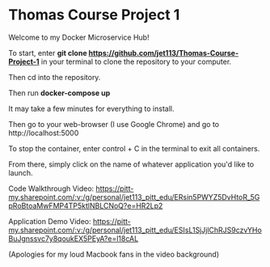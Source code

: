 # Thomas Course Project 1
 
Welcome to my Docker Microservice Hub!

To start, enter **git clone https://github.com/jet113/Thomas-Course-Project-1** in your terminal to clone the repository to your computer.

Then cd into the repository. 

Then run **docker-compose up**

It may take a few minutes for everything to install. 

Then go to your web-browser (I use Google Chrome) and go to http://localhost:5000 

To stop the container, enter control + C in the terminal to exit all containers.


From there, simply click on the name of whatever application you'd like to launch.

Code Walkthrough Video: https://pitt-my.sharepoint.com/:v:/g/personal/jet113_pitt_edu/ERsin5PWYZ5DvHtoR_5GpRoBtoaMwFMP4TP5ktlNBLCNoQ?e=HR2Lp2

Application Demo Video: https://pitt-my.sharepoint.com/:v:/g/personal/jet113_pitt_edu/ESIsL1SjJjlChRJS9czvYHoBuJgnssvc7y8qoukEX5PEyA?e=l18cAL

(Apologies for my loud Macbook fans in the video background)

